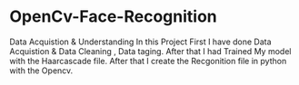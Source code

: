 # OpenCv-Face-Recognition
Data Acquistion & Understanding
In this Project First I have done Data Acquistion & Data Cleaning , Data taging.
After that I had Trained My model with the Haarcascade file.
After that I create the Recgonition file in python with the Opencv.
